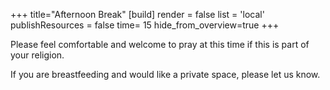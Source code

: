 +++
title="Afternoon Break"
[build]
    render = false
    list = 'local'
    publishResources = false
time= 15
hide_from_overview=true
+++

Please feel comfortable and welcome to pray at this time if this is part of your religion.

If you are breastfeeding and would like a private space, please let us know.
